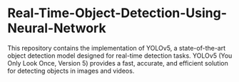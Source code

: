 # Real-Time-Object-Detection-Using-Neural-Network
This repository contains the implementation of YOLOv5, a state-of-the-art object detection model designed for real-time detection tasks. YOLOv5 (You Only Look Once, Version 5) provides a fast, accurate, and efficient solution for detecting objects in images and videos.
